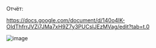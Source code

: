 Отчёт:

https://docs.google.com/document/d/140o4lK-OIdThfrrJVZi7JMa7xH9Z7y3PUCsIJEzMVag/edit?tab=t.0

![image](https://github.com/user-attachments/assets/e005a220-87e4-4f70-bda3-b2415fadbcb7)
